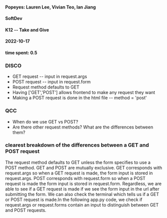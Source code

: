 #### Popeyes: Lauren Lee, Vivian Teo, Ian Jiang
#### SoftDev
#### K12 -- Take and Give
#### 2022-10-17
#### time spent: 0.5

### DISCO
* GET request -- input in request.args
* POST request -- input in request.form
* Request method defaults to GET
* Having ['GET','POST'] allows frontend to make any request they want
* Making a POST request is done in the html file -- method = 'post'

### QCC
* When do we use GET vs POST?
* Are there other request methods? What are the differences between them?

### clearest breakdown of the differences between a GET and POST request 
The request method defaults to GET unless the form specifies to use a POST method. GET and POST are mutually exclusive. GET corresponds with request.args so when a GET request is made, the form input is stored in request.args. POST corresponds with request.form so when a POST request is made the form input is stored in request.form. Regardless, we are able to see if a GET request is made if we see the form input in the url after submitting the form. We can also check the terminal which tells us if a GET or POST request is made.In the following app.py code, we check if request.args or request.forms contain an input to distinguish between GET and POST requests.
